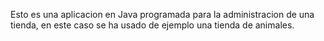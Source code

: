 Esto es una aplicacion en Java programada para la administracion de una tienda, en este caso se ha usado de ejemplo una tienda de animales.
